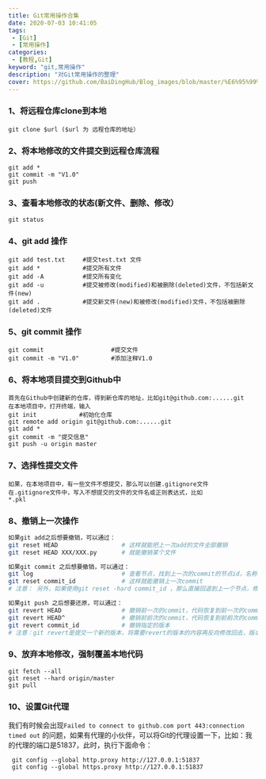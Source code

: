 ```yaml
---
title: Git常用操作合集
date: 2020-07-03 10:41:05
tags:
 - [Git]
 - [常用操作]
categories: 
 - [教程,Git]
keyword: "git,常用操作"
description: "对Git常用操作的整理"
cover: https://github.com/BaiDingHub/Blog_images/blob/master/%E6%95%99%E7%A8%8B/Git/Git%20%E5%B8%B8%E7%94%A8%E6%93%8D%E4%BD%9C%E5%90%88%E9%9B%86/cover.jpg?raw=true
---
```




### 1、将远程仓库clone到本地

```
git clone $url ($url 为 远程仓库的地址） 
```
### 2、将本地修改的文件提交到远程仓库流程

```
git add *
git commit -m "V1.0"
git push
```

### 3、查看本地修改的状态(新文件、删除、修改）
```
git status
```

### 4、git add 操作
```
git add test.txt     #提交test.txt 文件
git add *            #提交所有文件
git add -A           #提交所有变化
git add -u           #提交被修改(modified)和被删除(deleted)文件，不包括新文件(new)
git add .            #提交新文件(new)和被修改(modified)文件，不包括被删除(deleted)文件
```

### 5、git commit 操作
```
git commit                   #提交文件
git commit -m "V1.0"         #添加注释V1.0
```



### 6、将本地项目提交到Github中

```
首先在Github中创建新的仓库，得到新仓库的地址，比如git@github.com:......git
在本地项目中，打开终端，输入
git init			#初始化仓库
git remote add origin git@github.com:......git
git add *
git commit -m "提交信息"
git push -u origin master
```



### 7、选择性提交文件

```
如果，在本地项目中，有一些文件不想提交，那么可以创建.gitignore文件
在.gitignore文件中，写入不想提交的文件的文件名或正则表达式，比如
*.pkl
```



### 8、撤销上一次操作

```bash
如果git add之后想要撤销，可以通过：
git reset HEAD					# 这样就能把上一次add的文件全部撤销
git reset HEAD XXX/XXX.py		# 就能撤销某个文件

如果git commit 之后想要撤销，可以通过：
git log 						# 查看节点，找到上一次的commit的节点id，名称为commit xxxxxxxx
git reset commit_id				# 这样就能撤销上一次commit
# 注意： 另外，如果使用git reset -hard commit_id ，那么直接回退到上一个节点，修改的代码也会消失

如果git push 之后想要还原，可以通过：
git revert HEAD					# 撤销前一次的commit，代码恢复到前一次的commit状态
git revert HEAD^				# 撤销前前次的commit，代码恢复到前前次的commit状态
git revert commit_id			# 撤销指定的版本
# 注意：git revert是提交一个新的版本，将需要revert的版本的内容再反向修改回去，版本会递增，不影响之前提交的内容。

```



### 9、放弃本地修改，强制覆盖本地代码

```
git fetch --all
git reset --hard origin/master 
git pull
```



### 10、设置Git代理

我们有时候会出现`Failed to connect to github.com port 443:connection timed out` 的问题，如果有代理的小伙伴，可以将Git的代理设置一下，比如：我的代理的端口是51837，此时，执行下面命令：

```
 git config --global http.proxy http://127.0.0.1:51837
 git config --global https.proxy http://127.0.0.1:51837
```

